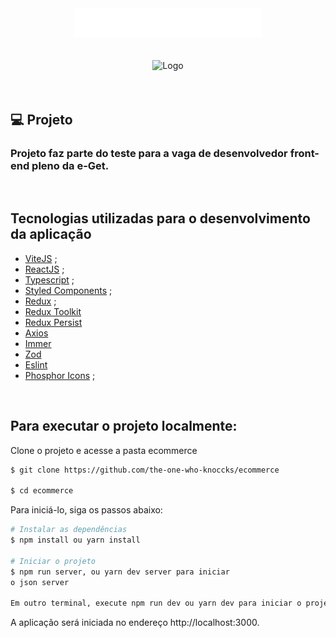 


<div align='center'>
  <img width="300px" src="src/assets/images/logo.png" alt="Logo">
</div>
</br>
</br>

<div align='center'>
  <img  src="src/assets/preview/prev.gif" alt="Logo">
</div>
</br>
</br>







 ## 💻 Projeto
 
### Projeto faz parte do teste para a vaga de desenvolvedor front-end pleno da e-Get.
</br>


 ##  Tecnologias utilizadas para o desenvolvimento da aplicação

- [ViteJS](https://vitejs.dev/) ;
- [ReactJS](https://pt-br.reactjs.org/) ;
- [Typescript](https://www.typescriptlang.org/) ;
- [Styled Components](https://styled-components.com/) ;
- [Redux](https://redux.js.org/) ;
- [Redux Toolkit](https://redux-toolkit.js.org/)
- [Redux Persist](https://www.npmjs.com/package/redux-persist)
- [Axios](https://axios-http.com/docs/intro)
- [Immer](https://axios-http.com/docs/intro)
- [Zod](https://axios-http.com/docs/intro)
- [Eslint](https://eslint.org/)
- [Phosphor Icons](https://phosphoricons.com/) ;

</br>


## Para executar o projeto localmente:

Clone o projeto e acesse a pasta 
ecommerce

```bash
$ git clone https://github.com/the-one-who-knoccks/ecommerce

$ cd ecommerce

```
Para iniciá-lo, siga os passos abaixo:
```bash
# Instalar as dependências
$ npm install ou yarn install

# Iniciar o projeto
$ npm run server, ou yarn dev server para iniciar
o json server

Em outro terminal, execute npm run dev ou yarn dev para iniciar o projeto
```
A aplicação será iniciada no endereço http://localhost:3000.













